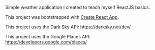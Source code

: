 Simple weather application I created to teach myself ReactJS basics.

This project was bootstrapped with [Create React App](https://github.com/facebookincubator/create-react-app).

This project uses the Dark Sky API:  https://darksky.net/dev/

This project uses the Google Places API: https://developers.google.com/places/
